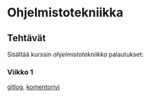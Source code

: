 # Ohjelmistotekniikka
## Tehtävät
Sisältää kurssin *ohjelmistotekniikka* palautukset:
### Viikko 1
[gitlog](https://github.com/PAHUS/ot-harjoitustyo/blob/master/laskarit/viikko1/gitlog.txt), 
[komentorivi](https://github.com/PAHUS/ot-harjoitustyo/blob/master/laskarit/viikko1/komentorivi.txt)
